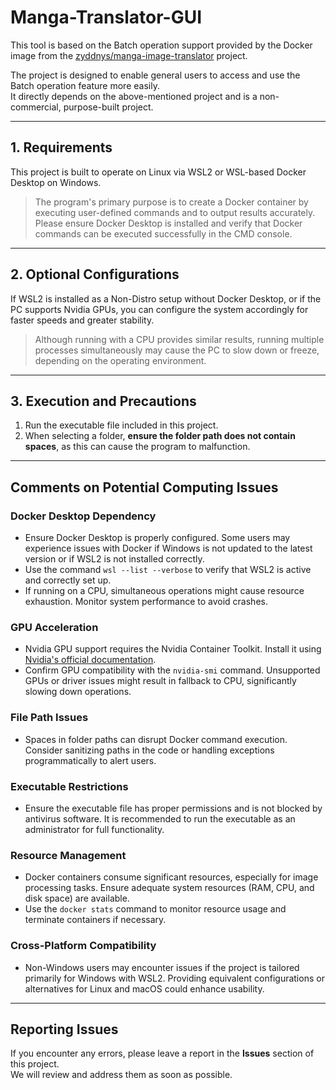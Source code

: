 # Manga-Translator-GUI

This tool is based on the Batch operation support provided by the Docker image from the [zyddnys/manga-image-translator](https://github.com/zyddnys/manga-image-translator) project.

The project is designed to enable general users to access and use the Batch operation feature more easily.  
It directly depends on the above-mentioned project and is a non-commercial, purpose-built project.

---

## 1. Requirements

This project is built to operate on Linux via WSL2 or WSL-based Docker Desktop on Windows.

> The program's primary purpose is to create a Docker container by executing user-defined commands and to output results accurately.  
> Please ensure Docker Desktop is installed and verify that Docker commands can be executed successfully in the CMD console.

---

## 2. Optional Configurations

If WSL2 is installed as a Non-Distro setup without Docker Desktop, or if the PC supports Nvidia GPUs, you can configure the system accordingly for faster speeds and greater stability.

> Although running with a CPU provides similar results, running multiple processes simultaneously may cause the PC to slow down or freeze, depending on the operating environment.

---

## 3. Execution and Precautions

1. Run the executable file included in this project.  
2. When selecting a folder, **ensure the folder path does not contain spaces**, as this can cause the program to malfunction.

---

## Comments on Potential Computing Issues

### Docker Desktop Dependency
- Ensure Docker Desktop is properly configured. Some users may experience issues with Docker if Windows is not updated to the latest version or if WSL2 is not installed correctly.
- Use the command `wsl --list --verbose` to verify that WSL2 is active and correctly set up.
- If running on a CPU, simultaneous operations might cause resource exhaustion. Monitor system performance to avoid crashes.

### GPU Acceleration
- Nvidia GPU support requires the Nvidia Container Toolkit. Install it using [Nvidia's official documentation](https://docs.nvidia.com/datacenter/cloud-native/container-toolkit/install-guide.html).
- Confirm GPU compatibility with the `nvidia-smi` command. Unsupported GPUs or driver issues might result in fallback to CPU, significantly slowing down operations.

### File Path Issues
- Spaces in folder paths can disrupt Docker command execution. Consider sanitizing paths in the code or handling exceptions programmatically to alert users.

### Executable Restrictions
- Ensure the executable file has proper permissions and is not blocked by antivirus software. It is recommended to run the executable as an administrator for full functionality.

### Resource Management
- Docker containers consume significant resources, especially for image processing tasks. Ensure adequate system resources (RAM, CPU, and disk space) are available.
- Use the `docker stats` command to monitor resource usage and terminate containers if necessary.

### Cross-Platform Compatibility
- Non-Windows users may encounter issues if the project is tailored primarily for Windows with WSL2. Providing equivalent configurations or alternatives for Linux and macOS could enhance usability.

---

## Reporting Issues

If you encounter any errors, please leave a report in the **Issues** section of this project.  
We will review and address them as soon as possible.
